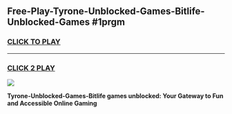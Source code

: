 
## Free-Play-Tyrone-Unblocked-Games-Bitlife-Unblocked-Games #1prgm
<h3>
<a href="https://news.freeplayer.one?title=Tyrone-Unblocked-Games-Bitlife&ref=8M">CLICK TO PLAY</a></h3>
<hr>

<h3>
<a href="https://news.freeplayer.one?title=Tyrone-Unblocked-Games-Bitlife&ref=8M">CLICK 2 PLAY</a>
  
</h3>

<a href="https://news.freeplayer.one?title=Tyrone-Unblocked-Games-Bitlife&ref=8M"><img src="https://clearcache.store/games.png"></a>


**Tyrone-Unblocked-Games-Bitlife games unblocked: Your Gateway to Fun and Accessible Online Gaming**
